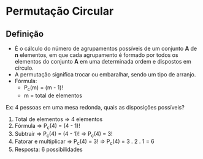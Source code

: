 # Permutação Circular

## Definição
- É o cálculo do número de agrupamentos possíveis de um conjunto **A** de **n** elementos, em que cada agrupamento é formado por todos os elementos do conjunto **A** em uma determinada ordem e dispostos em círculo.
- A permutação significa trocar ou embaralhar, sendo um tipo de arranjo.
- Fórmula: 
  - P<sub>c</sub>(m) = (m - 1)!
  - m = total de elementos

Ex: 4 pessoas em uma mesa redonda, quais as disposições possíveis?

1. Total de elementos => 4 elementos
2. Fórmula => P<sub>c</sub>(4) = (4 - 1)!
3. Subtrair => P<sub>c</sub>(4) = (4 - 1)! => P<sub>c</sub>(4) = 3!
4. Fatorar e multiplicar => P<sub>c</sub>(4) = 3! => P<sub>c</sub>(4) = 3 . 2 . 1 = 6
5. Resposta: 6 possibilidades


